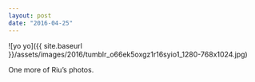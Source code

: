 ```yaml
---
layout: post
date: "2016-04-25"
---
```


![yo yo]({{ site.baseurl }}/assets/images/2016/tumblr_o66ek5oxgz1r16syio1_1280-768x1024.jpg)

One more of Riu’s photos.
